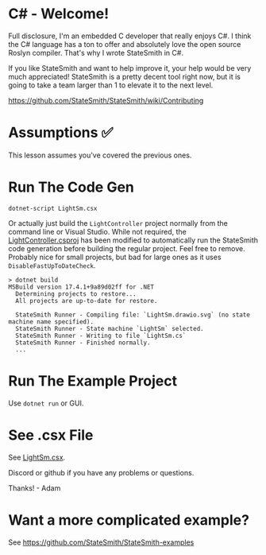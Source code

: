# C# - Welcome!
Full disclosure, I'm an embedded C developer that really enjoys C#. I think the C# language has a ton to offer and absolutely love the open source Roslyn compiler. That's why I wrote StateSmith in C#.

If you like StateSmith and want to help improve it, your help would be very much appreciated! StateSmith is a pretty decent tool right now, but it is going to take a team larger than 1 to elevate it to the next level.

https://github.com/StateSmith/StateSmith/wiki/Contributing

# Assumptions ✅
This lesson assumes you've covered the previous ones.

# Run The Code Gen
```
dotnet-script LightSm.csx
```

Or actually just build the `LightController` project normally from the command line or Visual Studio. While not required, the [LightController.csproj](./LightController.csproj) has been modified to automatically run the StateSmith code generation before building the regular project. Feel free to remove. Probably nice for small projects, but bad for large ones as it uses `DisableFastUpToDateCheck`.

```
> dotnet build
MSBuild version 17.4.1+9a89d02ff for .NET
  Determining projects to restore...
  All projects are up-to-date for restore.
  
  StateSmith Runner - Compiling file: `LightSm.drawio.svg` (no state machine name specified).
  StateSmith Runner - State machine `LightSm` selected.
  StateSmith Runner - Writing to file `LightSm.cs`
  StateSmith Runner - Finished normally.
  ...
```

# Run The Example Project
Use `dotnet run` or GUI.

# See .csx File
See [LightSm.csx](./LightSm.csx).

Discord or github if you have any problems or questions.

Thanks! - Adam

# Want a more complicated example?
See https://github.com/StateSmith/StateSmith-examples
